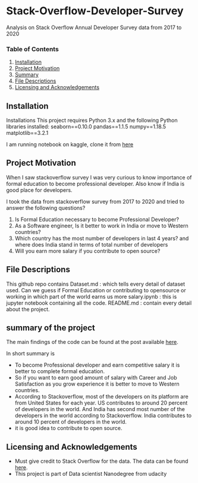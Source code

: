 # Stack-Overflow-Developer-Survey
Analysis on Stack Overflow Annual Developer Survey data from 2017 to 2020

### Table of Contents

1. [Installation](#installation)
2. [Project Motivation](#motivation)
3. [Summary](#summary)
4. [File Descriptions](#files)
5. [Licensing and Acknowledgements](#licensing)

## Installation <a name="installation"></a>
Installations
This project requires Python 3.x and the following Python libraries installed:
seaborn==0.10.0
pandas==1.1.5
numpy==1.18.5
matplotlib==3.2.1

I am running notebook on kaggle, clone it from [here](https://www.kaggle.com/kirankamat/stack-overflow-annual-developer-survey-analysis)

## Project Motivation<a name="motivation"></a>

When I saw stackoverflow survey I was very curious to know importance of formal education to become professional developer. Also know if India is good place for developers.

I took the data from stackoverflow survey from 2017 to 2020 and tried to answer the following questions?

1. Is Formal Education necessary to become Professional Developer?
2. As a Software engineer, Is it better to work in India or move to Western countries?
3. Which country has the most number of developers in last 4 years? and where does India stand in terms of total number of developers
4. Will you earn more salary if you contribute to open source?

## File Descriptions <a name="files"></a>

This github repo contains
Dataset.md : which tells every detail of dataset used.
Can we guess if Formal Education or contributing to opensource or working in which part of the world earns us more salary.ipynb : this is jupyter notebook containing all the code.
README.md : contain every detail about the project.

## summary of the project <a name="summary"></a>

The main findings of the code can be found at the post available [here](https://kirankamath.hashnode.dev/can-we-guess-if-formal-education-or-contributing-to-opensource-or-working-in-which-part-of-the-world-earns-us-more-salary).

In short summary is 
- To become Professional developer and earn competitive salary it is better to complete formal education.
- So if you want to earn good amount of salary with Career and Job Satisfaction as you grow experience it is better to move to Western countries.
- According to Stackoverflow, most of the developers on its platform are from United States for each year. US contributes to around 20 percent of developers in the world. And India has second most number of the developers in the world according to Stackoverflow. India contributes to around 10 percent of developers in the world.
- it is good idea to contribute to open source.

## Licensing and Acknowledgements<a name="licensing"></a>

- Must give credit to Stack Overflow for the data.  The data can be found [here](https://insights.stackoverflow.com/survey).   
- This project is part of Data scientist Nanodegree from udacity
